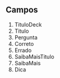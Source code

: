 ## Campos ##

1. TituloDeck
2. Titulo 
3. Pergunta
4. Correto
5. Errado
6. SaibaMaisTitulo
7. SaibaMais
8. Dica
